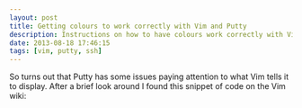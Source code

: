 ```yaml
---
layout: post
title: Getting colours to work correctly with Vim and Putty
description: Instructions on how to have colours work correctly with Vim and Putty
date: 2013-08-18 17:46:15
tags: [vim, putty, ssh]
---
```


So turns out that Putty has some issues paying attention to what Vim tells it to display. After a brief look around I found this snippet of code on the Vim wiki:

<script src="https://gist.github.com/Vel0x/7085296.js"></script>
